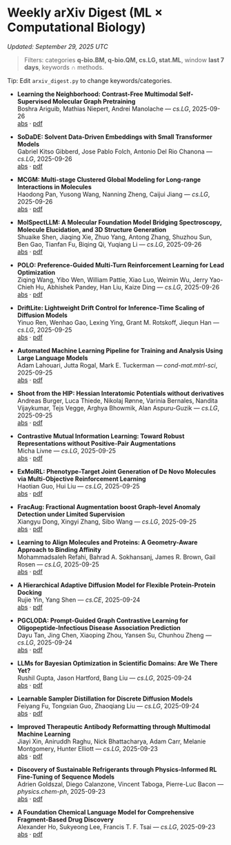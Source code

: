 # Weekly arXiv Digest (ML × Computational Biology)

*Updated: September 29, 2025 UTC*

> Filters: categories **q-bio.BM, q-bio.QM, cs.LG, stat.ML**, window **last 7 days**, keywords ∩ methods.

Tip: Edit `arxiv_digest.py` to change keywords/categories.

- **Learning the Neighborhood: Contrast-Free Multimodal Self-Supervised Molecular Graph Pretraining**  
  Boshra Ariguib, Mathias Niepert, Andrei Manolache — *cs.LG*, 2025-09-26  
  [abs](http://arxiv.org/abs/2509.22468v1) · [pdf](http://arxiv.org/pdf/2509.22468v1.pdf)  

- **SoDaDE: Solvent Data-Driven Embeddings with Small Transformer Models**  
  Gabriel Kitso Gibberd, Jose Pablo Folch, Antonio Del Rio Chanona — *cs.LG*, 2025-09-26  
  [abs](http://arxiv.org/abs/2509.22302v1) · [pdf](http://arxiv.org/pdf/2509.22302v1.pdf)  

- **MCGM: Multi-stage Clustered Global Modeling for Long-range Interactions in Molecules**  
  Haodong Pan, Yusong Wang, Nanning Zheng, Caijui Jiang — *cs.LG*, 2025-09-26  
  [abs](http://arxiv.org/abs/2509.22028v1) · [pdf](http://arxiv.org/pdf/2509.22028v1.pdf)  

- **MolSpectLLM: A Molecular Foundation Model Bridging Spectroscopy, Molecule Elucidation, and 3D Structure Generation**  
  Shuaike Shen, Jiaqing Xie, Zhuo Yang, Antong Zhang, Shuzhou Sun, Ben Gao, Tianfan Fu, Biqing Qi, Yuqiang Li — *cs.LG*, 2025-09-26  
  [abs](http://arxiv.org/abs/2509.21861v1) · [pdf](http://arxiv.org/pdf/2509.21861v1.pdf)  

- **POLO: Preference-Guided Multi-Turn Reinforcement Learning for Lead Optimization**  
  Ziqing Wang, Yibo Wen, William Pattie, Xiao Luo, Weimin Wu, Jerry Yao-Chieh Hu, Abhishek Pandey, Han Liu, Kaize Ding — *cs.LG*, 2025-09-26  
  [abs](http://arxiv.org/abs/2509.21737v1) · [pdf](http://arxiv.org/pdf/2509.21737v1.pdf)  

- **DriftLite: Lightweight Drift Control for Inference-Time Scaling of Diffusion Models**  
  Yinuo Ren, Wenhao Gao, Lexing Ying, Grant M. Rotskoff, Jiequn Han — *cs.LG*, 2025-09-25  
  [abs](http://arxiv.org/abs/2509.21655v1) · [pdf](http://arxiv.org/pdf/2509.21655v1.pdf)  

- **Automated Machine Learning Pipeline for Training and Analysis Using Large Language Models**  
  Adam Lahouari, Jutta Rogal, Mark E. Tuckerman — *cond-mat.mtrl-sci*, 2025-09-25  
  [abs](http://arxiv.org/abs/2509.21647v1) · [pdf](http://arxiv.org/pdf/2509.21647v1.pdf)  

- **Shoot from the HIP: Hessian Interatomic Potentials without derivatives**  
  Andreas Burger, Luca Thiede, Nikolaj Rønne, Varinia Bernales, Nandita Vijaykumar, Tejs Vegge, Arghya Bhowmik, Alan Aspuru-Guzik — *cs.LG*, 2025-09-25  
  [abs](http://arxiv.org/abs/2509.21624v1) · [pdf](http://arxiv.org/pdf/2509.21624v1.pdf)  

- **Contrastive Mutual Information Learning: Toward Robust Representations without Positive-Pair Augmentations**  
  Micha Livne — *cs.LG*, 2025-09-25  
  [abs](http://arxiv.org/abs/2509.21511v1) · [pdf](http://arxiv.org/pdf/2509.21511v1.pdf)  

- **ExMolRL: Phenotype-Target Joint Generation of De Novo Molecules via Multi-Objective Reinforcement Learning**  
  Haotian Guo, Hui Liu — *cs.LG*, 2025-09-25  
  [abs](http://arxiv.org/abs/2509.21010v1) · [pdf](http://arxiv.org/pdf/2509.21010v1.pdf)  

- **FracAug: Fractional Augmentation boost Graph-level Anomaly Detection under Limited Supervision**  
  Xiangyu Dong, Xingyi Zhang, Sibo Wang — *cs.LG*, 2025-09-25  
  [abs](http://arxiv.org/abs/2509.20978v1) · [pdf](http://arxiv.org/pdf/2509.20978v1.pdf)  

- **Learning to Align Molecules and Proteins: A Geometry-Aware Approach to Binding Affinity**  
  Mohammadsaleh Refahi, Bahrad A. Sokhansanj, James R. Brown, Gail Rosen — *cs.LG*, 2025-09-25  
  [abs](http://arxiv.org/abs/2509.20693v1) · [pdf](http://arxiv.org/pdf/2509.20693v1.pdf)  

- **A Hierarchical Adaptive Diffusion Model for Flexible Protein-Protein Docking**  
  Rujie Yin, Yang Shen — *cs.CE*, 2025-09-24  
  [abs](http://arxiv.org/abs/2509.20542v1) · [pdf](http://arxiv.org/pdf/2509.20542v1.pdf)  

- **PGCLODA: Prompt-Guided Graph Contrastive Learning for Oligopeptide-Infectious Disease Association Prediction**  
  Dayu Tan, Jing Chen, Xiaoping Zhou, Yansen Su, Chunhou Zheng — *cs.LG*, 2025-09-24  
  [abs](http://arxiv.org/abs/2509.20290v1) · [pdf](http://arxiv.org/pdf/2509.20290v1.pdf)  

- **LLMs for Bayesian Optimization in Scientific Domains: Are We There Yet?**  
  Rushil Gupta, Jason Hartford, Bang Liu — *cs.LG*, 2025-09-24  
  [abs](http://arxiv.org/abs/2509.21403v1) · [pdf](http://arxiv.org/pdf/2509.21403v1.pdf)  

- **Learnable Sampler Distillation for Discrete Diffusion Models**  
  Feiyang Fu, Tongxian Guo, Zhaoqiang Liu — *cs.LG*, 2025-09-24  
  [abs](http://arxiv.org/abs/2509.19962v1) · [pdf](http://arxiv.org/pdf/2509.19962v1.pdf)  

- **Improved Therapeutic Antibody Reformatting through Multimodal Machine Learning**  
  Jiayi Xin, Aniruddh Raghu, Nick Bhattacharya, Adam Carr, Melanie Montgomery, Hunter Elliott — *cs.LG*, 2025-09-23  
  [abs](http://arxiv.org/abs/2509.19604v1) · [pdf](http://arxiv.org/pdf/2509.19604v1.pdf)  

- **Discovery of Sustainable Refrigerants through Physics-Informed RL Fine-Tuning of Sequence Models**  
  Adrien Goldszal, Diego Calanzone, Vincent Taboga, Pierre-Luc Bacon — *physics.chem-ph*, 2025-09-23  
  [abs](http://arxiv.org/abs/2509.19588v1) · [pdf](http://arxiv.org/pdf/2509.19588v1.pdf)  

- **A Foundation Chemical Language Model for Comprehensive Fragment-Based Drug Discovery**  
  Alexander Ho, Sukyeong Lee, Francis T. F. Tsai — *cs.LG*, 2025-09-23  
  [abs](http://arxiv.org/abs/2509.19586v1) · [pdf](http://arxiv.org/pdf/2509.19586v1.pdf)  

